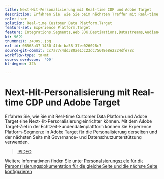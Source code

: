 ```yaml
---
title: Next-Hit-Personalisierung mit Real-time CDP und Adobe Target
description: Erfahren Sie, wie Sie beim nächsten Treffer mit Real-time Customer Data Platform (CDP) und Adobe Target personalisieren können.
role: User
solution: Real-time Customer Data Platform,Target
feature-set: Experience Platform,Target
feature: Integrations,Segments,Web SDK,Destinations,Datastreams,Audiences,Experience Targeting
kt: 9629
thumbnail: 340091.jpg
exl-id: 08568a37-1450-4fdc-ba58-37ea026028c7
source-git-commit: cc7a77c4dd380ae1bc23dc75608e8e2224dfe78c
workflow-type: tm+mt
source-wordcount: '99'
ht-degree: 32%

---
```


# Next-Hit-Personalisierung mit Real-time CDP und Adobe Target

Erfahren Sie, wie Sie mit Real-time Customer Data Platform und Adobe Target eine Next-Hit-Personalisierung einrichten können. Mit dem Adobe Target-Ziel in der Echtzeit-Kundendatenplattform können Sie Experience Platform-Segmente in Adobe Target für die Personalisierung derselben  und der nächsten Seite mit Governance- und Datenschutzunterstützung verwenden.

>[!VIDEO](https://video.tv.adobe.com/v/340091?quality=12&learn=on)

Weitere Informationen finden Sie unter [Personalisierungsziele für die Personalisierungsdokumentation für die gleiche Seite und die nächste Seite konfigurieren](https://experienceleague.adobe.com/docs/experience-platform/destinations/ui/activate/configure-personalization-destinations.html)
